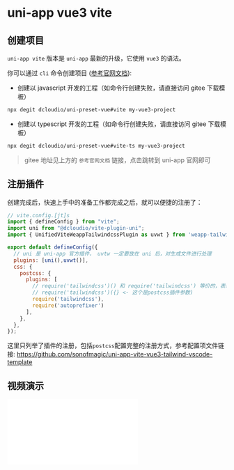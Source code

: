 # uni-app vue3 vite

## 创建项目

`uni-app vite` 版本是 `uni-app` 最新的升级，它使用 `vue3` 的语法。

你可以通过 `cli` 命令创建项目 ([参考官网文档](https://uniapp.dcloud.net.cn/quickstart-cli.html)):

- 创建以 javascript 开发的工程（如命令行创建失败，请直接访问 gitee 下载模板）

```bash
npx degit dcloudio/uni-preset-vue#vite my-vue3-project
```

- 创建以 typescript 开发的工程（如命令行创建失败，请直接访问 gitee 下载模板）

```bash
npx degit dcloudio/uni-preset-vue#vite-ts my-vue3-project
```

> gitee 地址见上方的 `参考官网文档` 链接，点击跳转到 uni-app 官网即可

## 注册插件

创建完成后，快速上手中的准备工作都完成之后，就可以便捷的注册了：

```js
// vite.config.[jt]s
import { defineConfig } from "vite";
import uni from "@dcloudio/vite-plugin-uni";
import { UnifiedViteWeappTailwindcssPlugin as uvwt } from 'weapp-tailwindcss/vite';

export default defineConfig({
  // uni 是 uni-app 官方插件， uvtw 一定要放在 uni 后，对生成文件进行处理
  plugins: [uni(),uvwt()],
  css: {
    postcss: {
      plugins: [
        // require('tailwindcss')() 和 require('tailwindcss') 等价的，表示什么参数都不传，如果你想传入参数
        // require('tailwindcss')({} <- 这个是postcss插件参数)
        require('tailwindcss'),
        require('autoprefixer')
      ],
    },
  },
});

```

这里只列举了插件的注册，包括`postcss`配置完整的注册方式，参考配置项文件链接: <https://github.com/sonofmagic/uni-app-vite-vue3-tailwind-vscode-template>

## 视频演示

<iframe src="//player.bilibili.com/player.html?aid=326378691&bvid=BV14w411773C&cid=1409199088&p=1&autoplay=0" scrolling="no" border="0" frameborder="no" framespacing="0" allowfullscreen="true"> </iframe>
